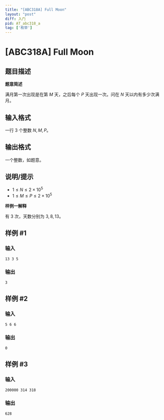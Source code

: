 ```yaml
---
title: "[ABC318A] Full Moon"
layout: "post"
diff: 入门
pid: AT_abc318_a
tag: ['枚举']
---
```


# [ABC318A] Full Moon

## 题目描述

**题意简述**

满月第一次出现是在第 $M$ 天，之后每个 $P$ 天出现一次。问在 $N$ 天以内有多少次满月。

## 输入格式

一行 $3$ 个整数 $N,M,P$。

## 输出格式

一个整数，如题意。

## 说明/提示

- $1 \le N \le 2 \times 10^5$
- $1 \le M \le P \le 2 \times 10^5$

**样例一解释**

有 $3$ 次，天数分别为 $3,8,13$。

## 样例 #1

### 输入

```
13 3 5
```

### 输出

```
3
```

## 样例 #2

### 输入

```
5 6 6
```

### 输出

```
0
```

## 样例 #3

### 输入

```
200000 314 318
```

### 输出

```
628
```

